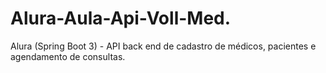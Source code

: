 # Alura-Aula-Api-Voll-Med.
Alura (Spring Boot 3) - API back end de cadastro de médicos, pacientes e agendamento de consultas.
